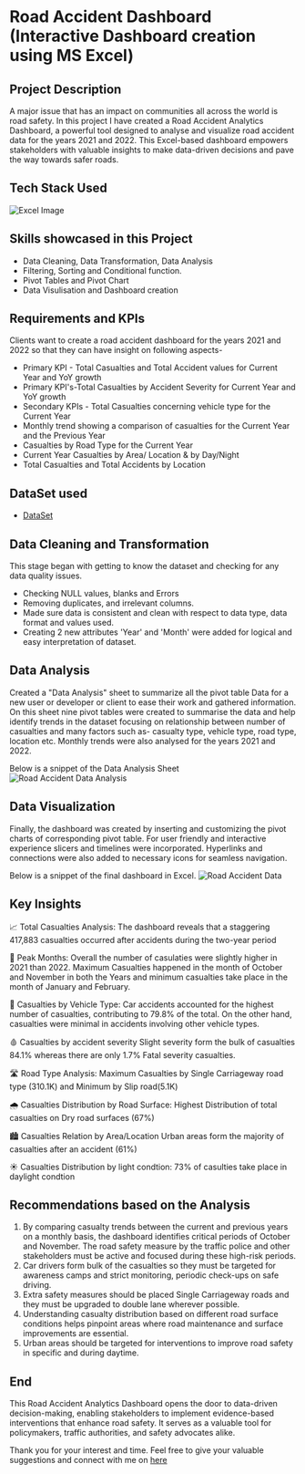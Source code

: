 # Road Accident Dashboard (Interactive Dashboard creation using MS Excel)
## Project Description
A major issue that has an impact on communities all across the world is road safety. In this project I have created a Road Accident Analytics Dashboard, a powerful tool designed to analyse and visualize road accident data for the years 2021 and 2022. This Excel-based dashboard empowers stakeholders with valuable insights to make data-driven decisions and pave the way towards safer roads.

## Tech Stack Used
![Excel Image](https://github.com/user-attachments/assets/74af4406-67be-4345-8447-5e7cc475c348)

## Skills showcased in this Project
- Data Cleaning, Data Transformation, Data Analysis
- Filtering, Sorting and Conditional function.
- Pivot Tables and Pivot Chart
- Data Visulisation and Dashboard creation

## Requirements and KPIs
Clients want to create a road accident dashboard for the years 2021 and 2022 so that they can have insight on following aspects-

- Primary KPI - Total Casualties and Total Accident values for Current Year and YoY growth
- Primary KPI's-Total Casualties by Accident Severity for Current Year and YoY growth
- Secondary KPIs - Total Casualties concerning vehicle type for the Current Year
- Monthly trend showing a comparison of casualties for the Current Year and the Previous Year
- Casualties by Road Type for the Current Year
- Current Year Casualties by Area/ Location & by Day/Night
- Total Casualties and Total Accidents by Location

## DataSet used
 - <a href ="https://github.com/shaziasheikh-2025/Road-Accident-Dashboard/blob/main/Road%20Accident%20Data.xlsx">DataSet</a>

## Data Cleaning and Transformation
This stage began with getting to know the dataset and checking for any data quality issues.

- Checking NULL values, blanks and Errors
- Removing duplicates, and irrelevant columns.
- Made sure data is consistent and clean with respect to data type, data format and values used.
- Creating 2 new attributes 'Year' and 'Month' were added for logical and easy interpretation of dataset.

## Data Analysis
Created a "Data Analysis" sheet to summarize all the pivot table Data for a new user or developer or client to ease their work and gathered information. On this sheet nine pivot tables were created to summarise the data and help identify trends in the dataset focusing on relationship between number of casualties and many factors such as- casualty type, vehicle type, road type, location etc. Monthly trends were also analysed for the years 2021 and 2022.

Below is a snippet of the Data Analysis Sheet
![Road Accident Data Analysis](https://github.com/user-attachments/assets/e5540acc-bef5-42f4-8450-6579cb9c5954)

## Data Visualization
Finally, the dashboard was created by inserting and customizing the pivot charts of corresponding pivot table. For user friendly and interactive experience slicers and timelines were incorporated. Hyperlinks and connections were also added to necessary icons for seamless navigation.

Below is a snippet of the final dashboard in Excel.
![Road Accident Data](https://github.com/user-attachments/assets/d6700ebe-0c1c-4f0e-93d9-d46f8a842d10)

## Key Insights
📈 Total Casualties Analysis: The dashboard reveals that a staggering 417,883 casualties occurred after accidents during the two-year period

📅 Peak Months: Overall the number of casulaties were slightly higher in 2021 than 2022. Maximum Casualties happened in the month of October and November in both the Years and minimum casualties take place in the month of January and February.

🚗 Casualties by Vehicle Type: Car accidents accounted for the highest number of casualties, contributing to 79.8% of the total. On the other hand, casualties were minimal in accidents involving other vehicle types.

🩸 Casualties by accident severity Slight severity form the bulk of casualties 84.1% whereas there are only 1.7% Fatal severity casualties.

🛣️ Road Type Analysis: Maximum Casualties by Single Carriageway road type (310.1K) and Minimum by Slip road(5.1K)

🌧️ Casualties Distribution by Road Surface: Highest Distribution of total casualties on Dry road surfaces (67%)

🏙️ Casualties Relation by Area/Location Urban areas form the majority of casualties after an accident (61%)

☀️ Casualties Distribution by light condtion: 73% of casulties take place in daylight condtion

## Recommendations based on the Analysis
1. By comparing casualty trends between the current and previous years on a monthly basis, the dashboard identifies critical periods of October and November. The road safety measure by the traffic police and other stakeholders must be active and focused during these high-risk periods.
2. Car drivers form bulk of the casualties so they must be targeted for awareness camps and strict monitoring, periodic check-ups on safe driving.
3. Extra safety measures should be placed Single Carriageway roads and they must be upgraded to double lane wherever possible.
4. Understanding casualty distribution based on different road surface conditions helps pinpoint areas where road maintenance and surface improvements are essential.
5. Urban areas should be targeted for interventions to improve road safety in specific and during daytime.

## End
This Road Accident Analytics Dashboard opens the door to data-driven decision-making, enabling stakeholders to implement evidence-based interventions that enhance road safety. It serves as a valuable tool for policymakers, traffic authorities, and safety advocates alike.

Thank you for your interest and time. Feel free to give your valuable suggestions and connect with me on <a href ="linkedin.com/in/shazia-sheikh-a64878192">here</a>


